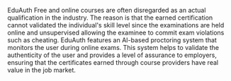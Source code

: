EduAuth
Free and online courses are often disregarded as an actual qualification in the industry. The reason is that the earned certification cannot validated the individual's skill level since the examinations are held online and unsupervised allowing the examinee to commit exam violations such as cheating. EduAuth features an AI-based proctoring system that monitors the user during online exams. This system helps to validate the authenticity of the user and provides a level of assurance to employers, ensuring that the certificates earned through course providers have real value in the job market.
